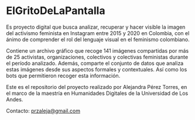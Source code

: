# ElGritoDeLaPantalla

Es proyecto digital que busca analizar, recuperar y hacer visible la imagen del activismo feminista en Instagram entre 2015 y 2020 en Colombia, con el ánimo de comprender el rol del lenguaje visual en el feminismo colombiano.

Contiene un archivo gráfico que recoge 141 imágenes compartidas por más de 25 activistas, organizaciones, colectivos y colectivas feministas durante el período analizado. Además, comparte el conjunto de datos que analiza estas imágenes desde sus aspectos formales y contextuales. Así como los bots que permitieron recoger esta información. 

Este es el repositorio del proyecto realizado por Alejandra Pérez Torres, en el marco de la maestría en Humanidades Digitales de la Universidad de Los Andes.

Contacto: przaleja@gmail.com
